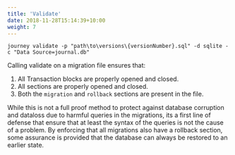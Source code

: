 ```yaml
---
title: 'Validate'
date: 2018-11-28T15:14:39+10:00
weight: 7
---
```

```
journey validate -p "path\to\versions\{versionNumber}.sql" -d sqlite -c "Data Source=journal.db"
```
Calling validate on a migration file ensures that:
1. All Transaction blocks are properly opened and closed.
2. All sections are properly opened and closed.
3. Both the `migration` and `rollback` sections are present in the file.

While this is not a full proof method to protect against database corruption and dataloss due to harmful queries in the migrations, its a first line of defense that ensure that at least the syntax of the queries is not the cause of a problem. By enforcing that all migrations also have a rollback section, some assurance is provided that the database can always be restored to an earlier state. 